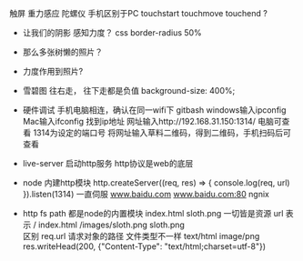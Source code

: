 触屏 重力感应 陀螺仪 手机区别于PC 
touchstart touchmove  touchend ? 
- 让我们的阴影 感知力度？ css border-radius 50%  
- 那么多张树懒的照片？ 
- 力度作用到照片? 
- 雪碧图 
  往右走， 往下走都是负值
  background-size: 400%;


- 硬件调试
  手机电脑相连，确认在同一wifi下
  gitbash windows输入ipconfig  Mac输入ifconfig  找到ip地址
  网址输入http://192.168.31.150:1314/ 电脑可查看   1314为设定的端口号
  将网址输入草料二维码，得到二维码，手机扫码后可查看


- live-server 
  启动http服务 
  http协议是web的底层

- node 内建http模块
  http.createServer((req, res) => {
      console.log(req, url)
  }).listen(1314)
  一直伺服
  www.baidu.com     www.baidu.com:80 ngnix

- http  fs  path  都是node的内置模块
  index.html
  sloth.png
  一切皆是资源   url 表示
  /                         index.html
  /images/sloth.png         sloth.png        
  区别 req.url  请求对象的路径
  文件类型不一样  text/html  image/png
  res.writeHead(200, {"Content-Type": "text/html;charset=utf-8"})
